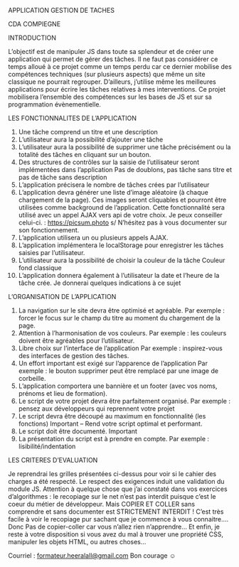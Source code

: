 APPLICATION GESTION DE TACHES

CDA COMPIEGNE


INTRODUCTION

L’objectif est de manipuler JS dans toute sa splendeur et de créer une
application qui permet de gérer des tâches. Il ne faut pas considérer
ce temps alloué à ce projet comme un temps perdu car ce dernier mobilise
des compétences techniques (sur plusieurs aspects) que même un site
classique ne pourrait regrouper. D’ailleurs, j’utilise même les
meilleures applications pour écrire les tâches relatives à mes
interventions. Ce projet mobilisera l’ensemble des compétences sur les
bases de JS et sur sa programmation évènementielle.

LES FONCTIONNALITES DE L’APPLICATION

1. Une tâche comprend un titre et
une description
2. L’utilisateur aura la possibilité
d’ajouter une tâche
3. L’utilisateur aura la possibilité de
supprimer une tâche précisément ou
la totalité des tâches en cliquant sur
un
bouton.
4. Des structures de contrôles sur la
saisie de l’utilisateur seront
implémentées
dans l’application
Pas de doublons, pas
tâche sans titre et pas
de tâche sans
description
5. L’application précisera le nombre
de tâches crées par l’utilisateur
6. L’application devra générer une liste
d’image aléatoire (à chaque
chargement de la page). Ces images
seront cliquables et pourront être
utilisées comme
background de l’application.
Cette fonctionnalité
sera utilisé avec un
appel AJAX vers api de
votre choix. Je peux
conseiller celui-ci. :
https://picsum.photo
s/ N’hésitez pas à vous
documenter sur son
fonctionnement.
7. L’application utilisera un ou
plusieurs appels AJAX.
8. L’application implémentera le
localStorage pour enregistrer les
tâches saisies par l’utilisateur.
9. L’utilisateur aura la possibilité de
choisir la couleur de la tâche
Couleur fond classique
10. L’application donnera également à
l’utilisateur la date et l’heure de la
tâche crée.
Je donnerai
quelques
indications à ce
sujet

L’ORGANISATION DE L’APPLICATION

1. La navigation sur le site devra
être optimisé et agréable.
Par exemple : forcer le
focus sur le champ du titre
au moment du chargement
de la page.
2. Attention à l’harmonisation de
vos couleurs.
Par exemple : les couleurs
doivent être agréables
pour l’utilisateur.
3. Libre choix sur l’interface de
l’application
Par exemple :
inspirez-vous des
interfaces de gestion des
tâches.
4. Un effort important est exigé
sur l’apparence de l’application
Par exemple : le bouton
supprimer peut être
remplacé par une image
de corbeille.
5. L’application comportera une
bannière et un footer (avec vos
noms, prénoms et lieu de
formation).
6. Le script de votre projet devra
être parfaitement organisé.
Par exemple : pensez aux
développeurs qui
reprennent votre projet
7. Le script devra être découpé
au maximum en
fonctionnalité (les
fonctions)
Important – Rend votre
script optimal et
performant.
8. Le script doit être documenté. Important
9. La présentation du script est à
prendre en compte.
Par exemple :
lisibilité/indentation

LES CRITERES D’EVALUATION

Je reprendrai les grilles présentées ci-dessus pour voir si le cahier des
charges a été respecté.
Le respect des exigences induit une validation du module JS.
Attention à quelque chose que j’ai constaté dans vos exercices
d’algorithmes : le recopiage sur le net n’est pas interdit puisque c’est
le coeur du métier de développeur. Mais COPIER ET COLLER sans
comprendre et sans documenter est STRICTEMENT INTERDIT !
C’est très facile à voir le recopiage pur sachant que je commence
à vous connaitre....
Donc Pas de copier-coller car vous n’allez rien n’apprendre…
Et enfin, je reste à votre disposition si vous avez du mal à trouver
une propriété CSS, manipuler les objets HTML, ou autres
choses…

Courriel : formateur.heeralall@gmail.com
Bon courage ☺

